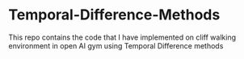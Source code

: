 # Temporal-Difference-Methods
This repo contains the code that I have implemented on cliff walking environment in open AI gym using Temporal Difference methods
